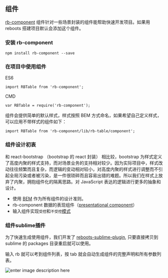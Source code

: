 ## 组件

[rb-component](https://github.com/sijiecai/rb-component)  组件针对一些场景封装的组件能帮助快速开发项目。如果用 reboots 搭建项目默认会添加这个组件。

### 安装 rb-component

    npm install rb-component --save

### 在项目中使用组件

ES6 

    import RBTable from 'rb-component';

CMD

    var RBTable = require('rb-component');


组件会提供简单的默认样式，样式按照 BEM 方式命名，如果希望自己定义样式，可以应用不带样式的组件如下：

    import RBTable from 'rb-component/lib/rb-table/component';



### 组件设计初衷

和 react-bootstrap （bootstrap 的 react 封装） 相比较，bootstrap 为样式定义了高度内聚的样式支持，而对场景业务的支持相对较少。因为实际项目中，样式改动往往频繁而且复杂，而逻辑的变动相对较小，对高度内聚的样式进行调整而不引起全局污染或者被污染，是一件很琐碎而且容易出错的难题。所以我们在样式上放弃了内聚，拥抱组件化的隔离思路。对 JavaScript 表达的逻辑进行更多的抽象和设计。

* 使用 [BEM](https://segmentfault.com/a/1190000000391762) 作为所有组件的设计准则。
* rb-component 数据的表现组件（[presentational component](https://medium.com/@dan_abramov/smart-and-dumb-components-7ca2f9a7c7d0#.s1das6ktm)）
* 输入组件实现`受控`和`不受控`[模式](https://facebook.github.io/react/docs/forms.html)


### 组件sublime插件
为了快速生成使用组件，我们开发了 [reboots-sublime-plugin](https://github.com/SijieCai/reboots-sublime-plugin), 只要直接拷贝到 sublime 的 packages 目录重启就可以使用。

输入 rb 就可以考到组件列表，按 tab 就会自动生成组件的完整声明和所有参数列表。


![enter image description here](/images/sublime-plugin.png "")
